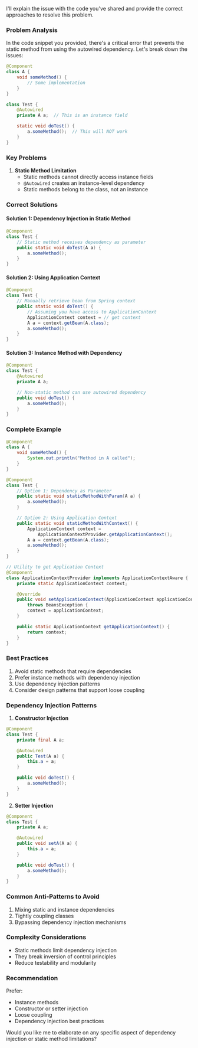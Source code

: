 I'll explain the issue with the code you've shared and provide the correct approaches to resolve this problem.

### Problem Analysis

In the code snippet you provided, there's a critical error that prevents the static method from using the autowired dependency. Let's break down the issues:

```java
@Component
class A {
    void someMethod() {
        // Some implementation
    }
}

class Test {
    @Autowired
    private A a;  // This is an instance field

    static void doTest() {
        a.someMethod();  // This will NOT work
    }
}
```

### Key Problems

1. **Static Method Limitation**
    - Static methods cannot directly access instance fields
    - `@Autowired` creates an instance-level dependency
    - Static methods belong to the class, not an instance

### Correct Solutions

#### Solution 1: Dependency Injection in Static Method
```java
@Component
class Test {
    // Static method receives dependency as parameter
    public static void doTest(A a) {
        a.someMethod();
    }
}
```

#### Solution 2: Using Application Context
```java
@Component
class Test {
    // Manually retrieve bean from Spring context
    public static void doTest() {
        // Assuming you have access to ApplicationContext
        ApplicationContext context = // get context
        A a = context.getBean(A.class);
        a.someMethod();
    }
}
```

#### Solution 3: Instance Method with Dependency
```java
@Component
class Test {
    @Autowired
    private A a;

    // Non-static method can use autowired dependency
    public void doTest() {
        a.someMethod();
    }
}
```

### Complete Example
```java
@Component
class A {
    void someMethod() {
        System.out.println("Method in A called");
    }
}

@Component
class Test {
    // Option 1: Dependency as Parameter
    public static void staticMethodWithParam(A a) {
        a.someMethod();
    }

    // Option 2: Using Application Context
    public static void staticMethodWithContext() {
        ApplicationContext context = 
            ApplicationContextProvider.getApplicationContext();
        A a = context.getBean(A.class);
        a.someMethod();
    }
}

// Utility to get Application Context
@Component
class ApplicationContextProvider implements ApplicationContextAware {
    private static ApplicationContext context;

    @Override
    public void setApplicationContext(ApplicationContext applicationContext) 
        throws BeansException {
        context = applicationContext;
    }

    public static ApplicationContext getApplicationContext() {
        return context;
    }
}
```

### Best Practices

1. Avoid static methods that require dependencies
2. Prefer instance methods with dependency injection
3. Use dependency injection patterns
4. Consider design patterns that support loose coupling

### Dependency Injection Patterns

1. **Constructor Injection**
```java
@Component
class Test {
    private final A a;

    @Autowired
    public Test(A a) {
        this.a = a;
    }

    public void doTest() {
        a.someMethod();
    }
}
```

2. **Setter Injection**
```java
@Component
class Test {
    private A a;

    @Autowired
    public void setA(A a) {
        this.a = a;
    }

    public void doTest() {
        a.someMethod();
    }
}
```

### Common Anti-Patterns to Avoid

1. Mixing static and instance dependencies
2. Tightly coupling classes
3. Bypassing dependency injection mechanisms

### Complexity Considerations

- Static methods limit dependency injection
- They break inversion of control principles
- Reduce testability and modularity

### Recommendation

Prefer:
- Instance methods
- Constructor or setter injection
- Loose coupling
- Dependency injection best practices

Would you like me to elaborate on any specific aspect of dependency injection or static method limitations?